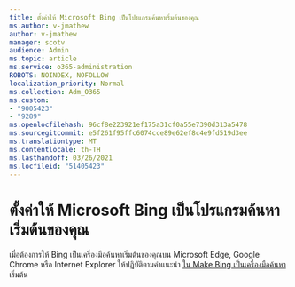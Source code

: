 ```yaml
---
title: ตั้งค่าให้ Microsoft Bing เป็นโปรแกรมค้นหาเริ่มต้นของคุณ
ms.author: v-jmathew
author: v-jmathew
manager: scotv
audience: Admin
ms.topic: article
ms.service: o365-administration
ROBOTS: NOINDEX, NOFOLLOW
localization_priority: Normal
ms.collection: Adm_O365
ms.custom:
- "9005423"
- "9289"
ms.openlocfilehash: 96cf8e223921ef175a31cf0a55e7390d313a5478
ms.sourcegitcommit: e5f261f95ffc6074cce89e62ef8c4e9fd519d3ee
ms.translationtype: MT
ms.contentlocale: th-TH
ms.lasthandoff: 03/26/2021
ms.locfileid: "51405423"
---
```

# <a name="make-microsoft-bing-your-default-search-engine"></a>ตั้งค่าให้ Microsoft Bing เป็นโปรแกรมค้นหาเริ่มต้นของคุณ

เมื่อต้องการให้ Bing เป็นเครื่องมือค้นหาเริ่มต้นของคุณบน Microsoft Edge, Google Chrome หรือ Internet Explorer ให้ปฏิบัติตามคําแนะนํา [ใน Make Bing เป็นเครื่องมือค้นหา](https://go.microsoft.com/fwlink/?linkid=2148834)เริ่มต้น
